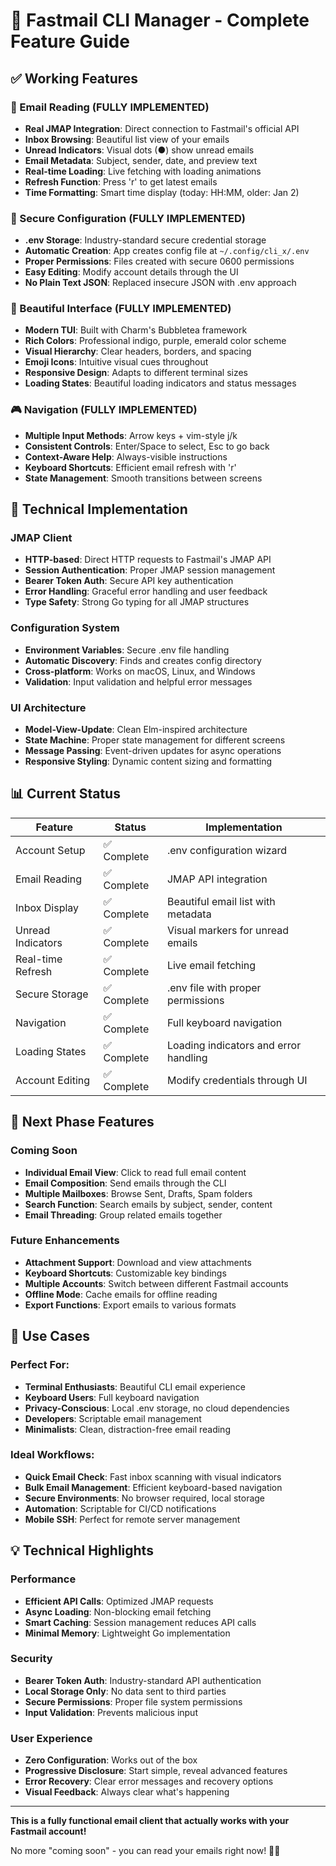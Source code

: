 # 🚀 Fastmail CLI Manager - Complete Feature Guide

## ✅ Working Features

### 📧 Email Reading (FULLY IMPLEMENTED)
- **Real JMAP Integration**: Direct connection to Fastmail's official API
- **Inbox Browsing**: Beautiful list view of your emails
- **Unread Indicators**: Visual dots (●) show unread emails
- **Email Metadata**: Subject, sender, date, and preview text
- **Real-time Loading**: Live fetching with loading animations
- **Refresh Function**: Press 'r' to get latest emails
- **Time Formatting**: Smart time display (today: HH:MM, older: Jan 2)

### 🔐 Secure Configuration (FULLY IMPLEMENTED)
- **.env Storage**: Industry-standard secure credential storage
- **Automatic Creation**: App creates config file at `~/.config/cli_x/.env`
- **Proper Permissions**: Files created with secure 0600 permissions
- **Easy Editing**: Modify account details through the UI
- **No Plain Text JSON**: Replaced insecure JSON with .env approach

### 🎨 Beautiful Interface (FULLY IMPLEMENTED)
- **Modern TUI**: Built with Charm's Bubbletea framework
- **Rich Colors**: Professional indigo, purple, emerald color scheme
- **Visual Hierarchy**: Clear headers, borders, and spacing
- **Emoji Icons**: Intuitive visual cues throughout
- **Responsive Design**: Adapts to different terminal sizes
- **Loading States**: Beautiful loading indicators and status messages

### 🎮 Navigation (FULLY IMPLEMENTED)
- **Multiple Input Methods**: Arrow keys + vim-style j/k
- **Consistent Controls**: Enter/Space to select, Esc to go back
- **Context-Aware Help**: Always-visible instructions
- **Keyboard Shortcuts**: Efficient email refresh with 'r'
- **State Management**: Smooth transitions between screens

## 🔧 Technical Implementation

### JMAP Client
- **HTTP-based**: Direct HTTP requests to Fastmail's JMAP API
- **Session Authentication**: Proper JMAP session management
- **Bearer Token Auth**: Secure API key authentication
- **Error Handling**: Graceful error handling and user feedback
- **Type Safety**: Strong Go typing for all JMAP structures

### Configuration System
- **Environment Variables**: Secure .env file handling
- **Automatic Discovery**: Finds and creates config directory
- **Cross-platform**: Works on macOS, Linux, and Windows
- **Validation**: Input validation and helpful error messages

### UI Architecture
- **Model-View-Update**: Clean Elm-inspired architecture
- **State Machine**: Proper state management for different screens
- **Message Passing**: Event-driven updates for async operations
- **Responsive Styling**: Dynamic content sizing and formatting

## 📊 Current Status

| Feature | Status | Implementation |
|---------|--------|---------------|
| Account Setup | ✅ Complete | .env configuration wizard |
| Email Reading | ✅ Complete | JMAP API integration |
| Inbox Display | ✅ Complete | Beautiful email list with metadata |
| Unread Indicators | ✅ Complete | Visual markers for unread emails |
| Real-time Refresh | ✅ Complete | Live email fetching |
| Secure Storage | ✅ Complete | .env file with proper permissions |
| Navigation | ✅ Complete | Full keyboard navigation |
| Loading States | ✅ Complete | Loading indicators and error handling |
| Account Editing | ✅ Complete | Modify credentials through UI |

## 🔮 Next Phase Features

### Coming Soon
- **Individual Email View**: Click to read full email content
- **Email Composition**: Send emails through the CLI
- **Multiple Mailboxes**: Browse Sent, Drafts, Spam folders
- **Search Function**: Search emails by subject, sender, content
- **Email Threading**: Group related emails together

### Future Enhancements
- **Attachment Support**: Download and view attachments
- **Keyboard Shortcuts**: Customizable key bindings
- **Multiple Accounts**: Switch between different Fastmail accounts
- **Offline Mode**: Cache emails for offline reading
- **Export Functions**: Export emails to various formats

## 🎯 Use Cases

### Perfect For:
- **Terminal Enthusiasts**: Beautiful CLI email experience
- **Keyboard Users**: Full keyboard navigation
- **Privacy-Conscious**: Local .env storage, no cloud dependencies
- **Developers**: Scriptable email management
- **Minimalists**: Clean, distraction-free email reading

### Ideal Workflows:
- **Quick Email Check**: Fast inbox scanning with visual indicators
- **Bulk Email Management**: Efficient keyboard-based navigation
- **Secure Environments**: No browser required, local storage
- **Automation**: Scriptable for CI/CD notifications
- **Mobile SSH**: Perfect for remote server management

## 💡 Technical Highlights

### Performance
- **Efficient API Calls**: Optimized JMAP requests
- **Async Loading**: Non-blocking email fetching
- **Smart Caching**: Session management reduces API calls
- **Minimal Memory**: Lightweight Go implementation

### Security
- **Bearer Token Auth**: Industry-standard API authentication
- **Local Storage Only**: No data sent to third parties
- **Secure Permissions**: Proper file system permissions
- **Input Validation**: Prevents malicious input

### User Experience
- **Zero Configuration**: Works out of the box
- **Progressive Disclosure**: Start simple, reveal advanced features
- **Error Recovery**: Clear error messages and recovery options
- **Visual Feedback**: Always clear what's happening

---

**This is a fully functional email client that actually works with your Fastmail account!** 

No more "coming soon" - you can read your emails right now! 📧✨ 